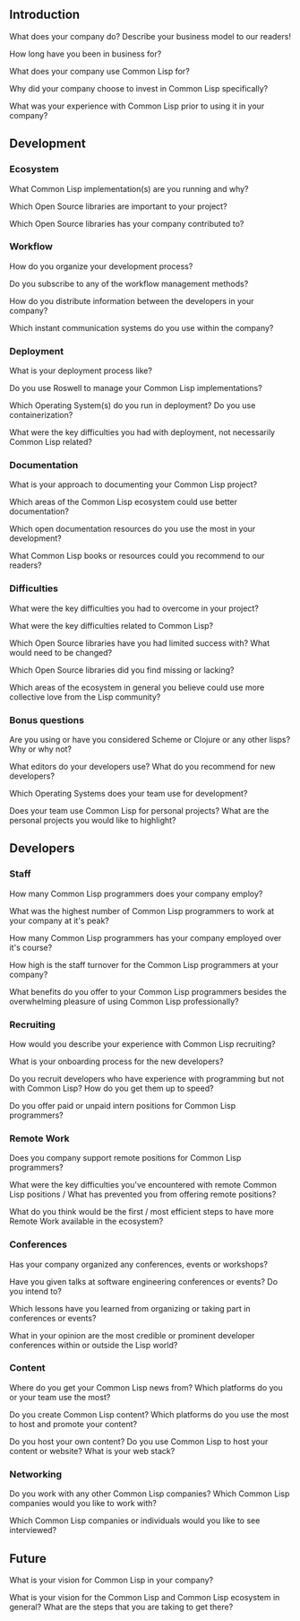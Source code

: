 ## Introduction

What does your company do? Describe your business model to our readers!

How long have you been in business for?

What does your company use Common Lisp for?

Why did your company choose to invest in Common Lisp specifically?

What was your experience with Common Lisp prior to using it in your company?


## Development

### Ecosystem

What Common Lisp implementation(s) are you running and why?

Which Open Source libraries are important to your project?

Which Open Source libraries has your company contributed to?

### Workflow

How do you organize your development process?

Do you subscribe to any of the workflow management methods?

How do you distribute information between the developers in your company?

Which instant communication systems do you use within the company?

### Deployment

What is your deployment process like?

Do you use Roswell to manage your Common Lisp implementations?

Which Operating System(s) do you run in deployment? Do you use containerization?

What were the key difficulties you had with deployment, not necessarily Common Lisp related?

### Documentation

What is your approach to documenting your Common Lisp project?

Which areas of the Common Lisp ecosystem could use better documentation?

Which open documentation resources do you use the most in your development?

What Common Lisp books or resources could you recommend to our readers?

### Difficulties

What were the key difficulties you had to overcome in your project?

What were the key difficulties related to Common Lisp?

Which Open Source libraries have you had limited success with? What would need to be changed?

Which Open Source libraries did you find missing or lacking?

Which areas of the ecosystem in general you believe could use more collective love from the Lisp community?

### Bonus questions

Are you using or have you considered Scheme or Clojure or any other lisps? Why or why not?

What editors do your developers use? What do you recommend for new developers?

Which Operating Systems does your team use for development?

Does your team use Common Lisp for personal projects? What are the personal projects you would like to highlight?


## Developers

### Staff

How many Common Lisp programmers does your company employ?

What was the highest number of Common Lisp programmers to work at your company at it's peak?

How many Common Lisp programmers has your company employed over it's course?

How high is the staff turnover for the Common Lisp programmers at your company?

What benefits do you offer to your Common Lisp programmers besides the overwhelming pleasure of using Common Lisp professionally?

### Recruiting

How would you describe your experience with Common Lisp recruiting?

What is your onboarding process for the new developers?

Do you recruit developers who have experience with programming but not with Common Lisp? How do you get them up to speed?

Do you offer paid or unpaid intern positions for Common Lisp programmers?

### Remote Work

Does you company support remote positions for Common Lisp programmers?

What were the key difficulties you've encountered with remote Common Lisp positions / What has prevented you from offering remote positions?

What do you think would be the first / most efficient steps to have more Remote Work available in the ecosystem?

### Conferences

Has your company organized any conferences, events or workshops?

Have you given talks at software engineering conferences or events? Do you intend to?

Which lessons have you learned from organizing or taking part in conferences or events?

What in your opinion are the most credible or prominent developer conferences within or outside the Lisp world?

### Content

Where do you get your Common Lisp news from? Which platforms do you or your team use the most?

Do you create Common Lisp content? Which platforms do you use the most to host and promote your content?

Do you host your own content? Do you use Common Lisp to host your content or website? What is your web stack?

### Networking

Do you work with any other Common Lisp companies? Which Common Lisp companies would you like to work with?

Which Common Lisp companies or individuals would you like to see interviewed?


## Future

What is your vision for Common Lisp in your company?

What is your vision for the Common Lisp and Common Lisp ecosystem in general? What are the steps that you are taking to get there?
